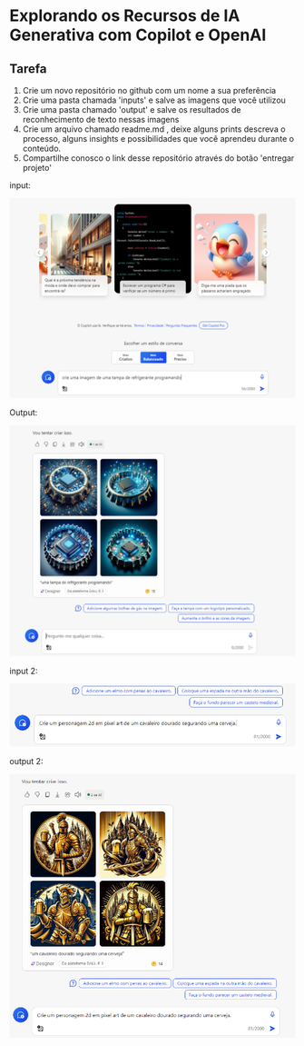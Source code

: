 


# Explorando os Recursos de IA Generativa com Copilot e OpenAI

## Tarefa

1. Crie um novo repositório no github com um nome a sua preferência
2. Crie uma pasta chamada 'inputs' e salve as imagens que você utilizou
3. Crie uma pasta chamado 'output' e salve os resultados de reconhecimento de texto nessas imagens
4. Crie um arquivo chamado readme.md , deixe alguns prints descreva o processo, alguns insights e possibilidades que você aprendeu durante o conteúdo.
5. Compartilhe conosco o link desse repositório através do botão 'entregar projeto'


input:

![1713028618935](image/README/1713028618935.png)

Output:

![1713028645499](image/README/1713028645499.png)

input 2:

![1713028754919](image/README/1713028754919.png)

output 2:

![1713028785596](image/README/1713028785596.png)
